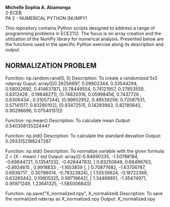 **Michelle Sophia A. Abamonga** <br>
2-ECEB <br>
PA 2 - NUMERICAL PYTHON (NUMPY)

This repository contains Python scripts designed to address a range of programming problems in ECE2112. The focus is on array creation and the utilization of the NumPy library for numerical analysis. Presented below are the functions used in the specific Python exercise along its description and output.

## NORMALIZATION PROBLEM

Function: np.random.rand(5, 5)
Description: To create a randomized 5x5 ndarray
Ouput:
array([[0.26256697, 0.09802344, 0.33544294, 0.58002692, 0.41463787],
       [0.78449554, 0.74121957, 0.27853559, 0.8312426 , 0.19848271],
       [0.74820316, 0.05998456, 0.7437726 , 0.6306434 , 0.31057244],
       [0.99652952, 0.48539258, 0.72587531, 0.57141517, 0.83280102],
       [0.93472515, 0.14293943, 0.82180642, 0.90296696, 0.07540151]])

Function: np.mean()
Description: To calculate mean
Output:
0.540308135324447


Function: np.std()
Description: To calculate the standard deviation
Output:
0.2933152188247287

Function: np.std()
Description: To normalize variable with the given formula: Z = (X - mean) / std
Output:
array([[-0.94690335, -1.50788184, -0.69844721,  0.13541332, -0.42844783],
       [ 0.83250848,  0.68496763, -0.8924615 ,  0.9918833 , -1.1653859 ],
       [ 0.70877682, -1.63756787,  0.6936717 ,  0.30798014, -0.78323824],
       [ 1.55539624, -0.18722368,  0.63265442,  0.10605325,  0.99719642],
       [ 1.34468651, -1.35474971,  0.95971249,  1.23641325, -1.58500684]])

       
Function: np.save("X_normalized.npy", X_normalized)
Description: To save the normalized ndarray as X_normalized.npy
Output: 
X_normalized.npy

